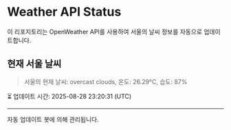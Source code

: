 
# Weather API Status

이 리포지토리는 OpenWeather API를 사용하여 서울의 날씨 정보를 자동으로 업데이트합니다.

## 현재 서울 날씨
> 서울의 현재 날씨: overcast clouds, 온도: 26.29°C, 습도: 87%

⏳ 업데이트 시간: 2025-08-28 23:20:31 (UTC)

---
자동 업데이트 봇에 의해 관리됩니다.
